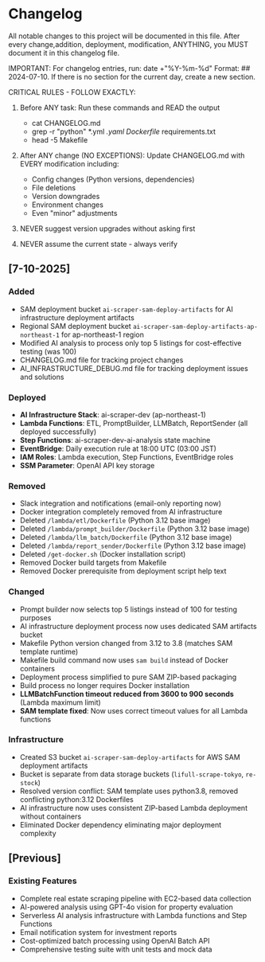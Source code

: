 # Changelog

All notable changes to this project will be documented in this file. After every change,addition, deployment, modification, ANYTHING, you MUST document it in this changelog file.

IMPORTANT: For changelog entries, run: date +"%Y-%m-%d"
Format: ## 2024-07-10. If there is no section for the current day, create a new section.

CRITICAL RULES - FOLLOW EXACTLY:

1. Before ANY task: Run these commands and READ the output
   - cat CHANGELOG.md
   - grep -r "python" *.yml *.yaml Dockerfile* requirements.txt
   - head -5 Makefile

2. After ANY change (NO EXCEPTIONS):
   Update CHANGELOG.md with EVERY modification including:
   - Config changes (Python versions, dependencies)
   - File deletions
   - Version downgrades
   - Environment changes
   - Even "minor" adjustments

3. NEVER suggest version upgrades without asking first
4. NEVER assume the current state - always verify

## [7-10-2025]

### Added
- SAM deployment bucket `ai-scraper-sam-deploy-artifacts` for AI infrastructure deployment artifacts
- Regional SAM deployment bucket `ai-scraper-sam-deploy-artifacts-ap-northeast-1` for ap-northeast-1 region
- Modified AI analysis to process only top 5 listings for cost-effective testing (was 100)
- CHANGELOG.md file for tracking project changes
- AI_INFRASTRUCTURE_DEBUG.md file for tracking deployment issues and solutions

### Deployed
- **AI Infrastructure Stack**: ai-scraper-dev (ap-northeast-1)
- **Lambda Functions**: ETL, PromptBuilder, LLMBatch, ReportSender (all deployed successfully)
- **Step Functions**: ai-scraper-dev-ai-analysis state machine
- **EventBridge**: Daily execution rule at 18:00 UTC (03:00 JST)
- **IAM Roles**: Lambda execution, Step Functions, EventBridge roles
- **SSM Parameter**: OpenAI API key storage

### Removed
- Slack integration and notifications (email-only reporting now)
- Docker integration completely removed from AI infrastructure
- Deleted `/lambda/etl/Dockerfile` (Python 3.12 base image)
- Deleted `/lambda/prompt_builder/Dockerfile` (Python 3.12 base image)
- Deleted `/lambda/llm_batch/Dockerfile` (Python 3.12 base image)
- Deleted `/lambda/report_sender/Dockerfile` (Python 3.12 base image)
- Deleted `/get-docker.sh` (Docker installation script)
- Removed Docker build targets from Makefile
- Removed Docker prerequisite from deployment script help text

### Changed
- Prompt builder now selects top 5 listings instead of 100 for testing purposes
- AI infrastructure deployment process now uses dedicated SAM artifacts bucket
- Makefile Python version changed from 3.12 to 3.8 (matches SAM template runtime)
- Makefile build command now uses `sam build` instead of Docker containers
- Deployment process simplified to pure SAM ZIP-based packaging
- Build process no longer requires Docker installation
- **LLMBatchFunction timeout reduced from 3600 to 900 seconds** (Lambda maximum limit)
- **SAM template fixed**: Now uses correct timeout values for all Lambda functions

### Infrastructure
- Created S3 bucket `ai-scraper-sam-deploy-artifacts` for AWS SAM deployment artifacts
- Bucket is separate from data storage buckets (`lifull-scrape-tokyo`, `re-stock`)
- Resolved version conflict: SAM template uses python3.8, removed conflicting python:3.12 Dockerfiles
- AI infrastructure now uses consistent ZIP-based Lambda deployment without containers
- Eliminated Docker dependency eliminating major deployment complexity

## [Previous]

### Existing Features
- Complete real estate scraping pipeline with EC2-based data collection
- AI-powered analysis using GPT-4o vision for property evaluation
- Serverless AI analysis infrastructure with Lambda functions and Step Functions
- Email notification system for investment reports
- Cost-optimized batch processing using OpenAI Batch API
- Comprehensive testing suite with unit tests and mock data